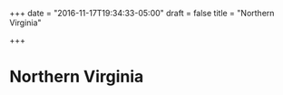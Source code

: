+++
date = "2016-11-17T19:34:33-05:00"
draft = false
title = "Northern Virginia"

+++

# Northern Virginia